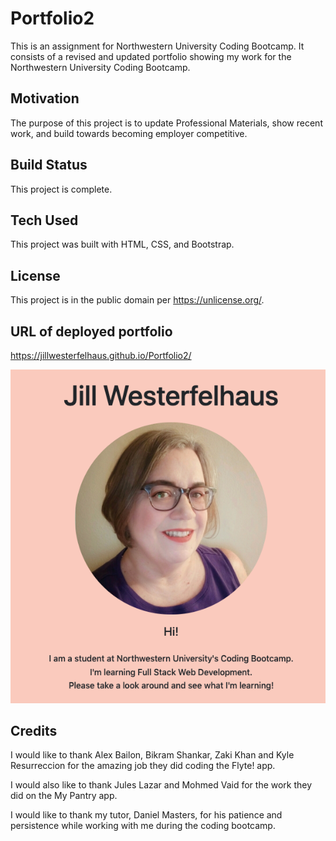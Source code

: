# Portfolio2
This is an assignment for Northwestern University Coding Bootcamp. It consists of a revised and updated portfolio showing my work for the Northwestern University Coding Bootcamp.

## Motivation
The purpose of this project is to update Professional Materials, show recent work,  and build towards becoming employer competitive.

## Build Status
This project is complete.

## Tech Used
This project was built with HTML, CSS, and Bootstrap. 

## License
This project is in the public domain per https://unlicense.org/.  

## URL of deployed portfolio

https://jillwesterfelhaus.github.io/Portfolio2/



![home page portfolio](assets/images/home%20page%20portfolio.png)

## Credits

I would like to thank Alex Bailon, Bikram Shankar, Zaki Khan and Kyle Resurreccion for the amazing job they did coding the Flyte! app.

I would also like to thank Jules Lazar and Mohmed Vaid for the work they did on the My Pantry app.

I would like to thank my tutor, Daniel Masters, for his patience and persistence while working with me during the coding bootcamp. 
